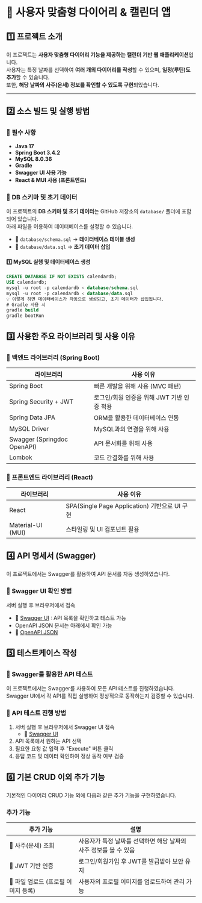 # 📌 사용자 맞춤형 다이어리 & 캘린더 앱

## 1️⃣ 프로젝트 소개

이 프로젝트는 **사용자 맞춤형 다이어리 기능을 제공하는 캘린더 기반 웹 애플리케이션**입니다.  
사용자는 특정 날짜를 선택하여 **여러 개의 다이어리를 작성**할 수 있으며, **일정(루틴)도 추가**할 수 있습니다.  
또한, **해당 날짜의 사주(운세) 정보를 확인할 수 있도록 구현**되었습니다.  

---

## 2️⃣ 소스 빌드 및 실행 방법

### 📌 필수 사항
- **Java 17**
- **Spring Boot 3.4.2**
- **MySQL 8.0.36**
- **Gradle**
- **Swagger UI 사용 가능**
- **React & MUI 사용 (프론트엔드)**

### 📌 **DB 스키마 및 초기 데이터**
이 프로젝트의 **DB 스키마 및 초기 데이터**는 GitHub 저장소의 `database/` 폴더에 포함되어 있습니다.  
아래 파일을 이용하여 데이터베이스를 설정할 수 있습니다.

- 📂 `database/schema.sql` → **데이터베이스 테이블 생성**
- 📂 `database/data.sql` → **초기 데이터 삽입**

#### **1️⃣ MySQL 실행 및 데이터베이스 생성**
```sql
CREATE DATABASE IF NOT EXISTS calendardb;
USE calendardb;
mysql -u root -p calendardb < database/schema.sql
mysql -u root -p calendardb < database/data.sql
💡 이렇게 하면 데이터베이스가 자동으로 생성되고, 초기 데이터가 삽입됩니다.
# Gradle 사용 시
gradle build
gradle bootRun

```

## 3️⃣ 사용한 주요 라이브러리 및 사용 이유

### 📌 백엔드 라이브러리 (Spring Boot)
| 라이브러리                  | 사용 이유                                           |
|--------------------------|----------------------------------------------------|
| Spring Boot               | 빠른 개발을 위해 사용 (MVC 패턴)                           |
| Spring Security + JWT      | 로그인/회원 인증을 위해 JWT 기반 인증 적용                   |
| Spring Data JPA            | ORM을 활용한 데이터베이스 연동                               |
| MySQL Driver              | MySQL과의 연결을 위해 사용                               |
| Swagger (Springdoc OpenAPI)| API 문서화를 위해 사용                                 |
| Lombok                    | 코드 간결화를 위해 사용                                  |

### 📌 프론트엔드 라이브러리 (React)
| 라이브러리      | 사용 이유                                           |
|-------------|----------------------------------------------------|
| React       | SPA(Single Page Application) 기반으로 UI 구현            |
| Material-UI (MUI) | 스타일링 및 UI 컴포넌트 활용                           |

## 4️⃣ API 명세서 (Swagger)
이 프로젝트에서는 Swagger를 활용하여 API 문서를 자동 생성하였습니다.

### 📌 Swagger UI 확인 방법
서버 실행 후 브라우저에서 접속
- 🔗 [Swagger UI](http://localhost:8080/swagger-ui.html) : API 목록을 확인하고 테스트 가능
- OpenAPI JSON 문서는 아래에서 확인 가능
- 🔗 [OpenAPI JSON](http://localhost:8080/v3/api-docs)

## 5️⃣ 테스트케이스 작성

### 📌 Swagger를 활용한 API 테스트
이 프로젝트에서는 Swagger를 사용하여 모든 API 테스트를 진행하였습니다.
Swagger UI에서 각 API를 직접 실행하여 정상적으로 동작하는지 검증할 수 있습니다.

### 📌 API 테스트 진행 방법
1. 서버 실행 후 브라우저에서 Swagger UI 접속
   - 🔗 [Swagger UI](http://localhost:8080/swagger-ui.html)
2. API 목록에서 원하는 API 선택
3. 필요한 요청 값 입력 후 "Execute" 버튼 클릭
4. 응답 코드 및 데이터 확인하여 정상 동작 여부 검증

## 6️⃣ 기본 CRUD 이외 추가 기능
기본적인 다이어리 CRUD 기능 외에 다음과 같은 추가 기능을 구현하였습니다.

### 추가 기능
| 추가 기능                     | 설명                                                 |
|----------------------------|----------------------------------------------------|
| 📌 사주(운세) 조회            | 사용자가 특정 날짜를 선택하면 해당 날짜의 사주 정보를 볼 수 있음 |
| 📌 JWT 기반 인증             | 로그인/회원가입 후 JWT를 발급받아 보안 유지               |
| 📌 파일 업로드 (프로필 이미지 등록) | 사용자의 프로필 이미지를 업로드하여 관리 가능               |

